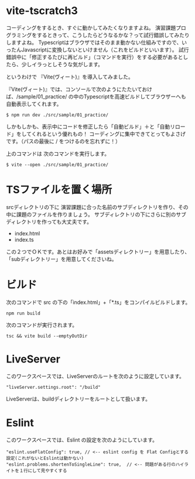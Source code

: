 # vite-tscratch3

コーディングをするとき、すぐに動かしてみたくなりますよね。
演習課題プログラミングをするときって、こうしたらどうなるかな？って試行錯誤してみたりしますよね。
Typescriptはブラウザではそのまま動かない仕組みですので、いったんJavascriptに変換しないといけません（これをビルドといいます）。
試行錯誤中に「修正するたびに再ビルド」（コマンドを実行）をする必要があるとしたら、少しイラっとしそうな気がします。

というわけで 『Vite(ヴィート)』を導入してみました。

『Vite(ヴィート)』では、コンソールで次のようにたたいておけば、/sample/01_practice/ の中のTypescriptを高速ビルドしてブラウザーへも自動表示してくれます。

```
$ npm run dev ./src/sample/01_practice/
```
しかもしかも、表示中にコードを修正したら「自動ビルド」＋と「自動リロード」をしてくれるという優れもの！
コーディングに集中できてとってもよさげです。（パスの最後に / をつけるのを忘れずに！）

上のコマンドは 次のコマンドを実行します。

```
$ vite --open ./src/sample/01_practice/
```


# TSファイルを置く場所

srcディレクトリの下に 演習課題に合った名前のサブディレクトリを作り、その中に課題のファイルを作りましょう。
サブディレクトリの下にさらに別のサブディレクトリを作っても大丈夫です。

- index.html
- index.ts

この２つでＯＫです。あとはお好みで「assetsディレクトリー」を用意したり、「subディレクトリー」を用意してくださいね。

# ビルド

次のコマンドで src の下の「index.html」+「*.ts」をコンパイルビルドします。

```
npm run build 
```

次のコマンドが実行されます。
```
tsc && vite build --emptyOutDir
```

# LiveServer

このワークスペースでは、LiveServerのルートを次のように設定しています。

```
"liveServer.settings.root": "/build"
```

LiveServerは、buildディレクトリーをルートとして扱います。

# Eslint

このワークスペースでは、Eslint の設定を次のようにしています。

```
"eslint.useFlatConfig": true, // <-- eslint config を Flat Configとする設定(これがないとEslintは動かない)
"eslint.problems.shortenToSingleLine": true,  // <-- 問題がある行のハイライトを１行にして見やすくする
```


